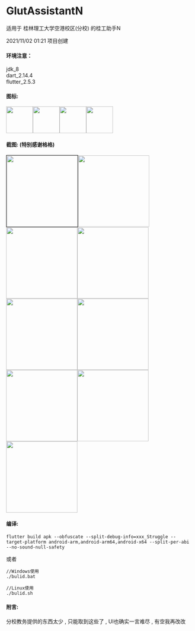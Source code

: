 # GlutAssistantN

适用于 桂林理工大学空港校区(分校) 的桂工助手N

2021/11/02 01:21 项目创建

#### 环境注意：
jdk_8  
dart_2.14.4  
flutter_2.5.3   


#### 图标:


<img src="https://github.com/nano71/Images/blob/master/gan/logo2-01-01-01-01-01-01-01-01.png" width="72" /><img src="https://github.com/nano71/Images/blob/master/gan/G1.png" width="72" /><img src="https://github.com/nano71/Images/blob/master/gan/G2.png" width="72" /><img src="https://github.com/nano71/Images/blob/master/gan/G3.png" width="72" />

#### 截图: (特别感谢格格)

<img src="https://github.com/nano71/Images/blob/master/gan/a.jpg" style="border:1px solid" width="192" /><img src="https://github.com/nano71/Images/blob/master/gan/Screenshot_2022-02-10-15-35-19-01_581d685b5f7bb8d.jpg" width="192" /><img src="https://github.com/nano71/Images/blob/master/gan/e.jpg" width="192" /><img src="https://github.com/nano71/Images/blob/master/gan/Screenshot_2022-01-04-14-40-42-59_581d685b5f7bb8d.jpg" width="192" /><img src="https://github.com/nano71/Images/blob/master/gan/Screenshot_2022-01-04-14-41-24-08_581d685b5f7bb8d.jpg" width="192" /><img src="https://github.com/nano71/Images/blob/master/gan/Screenshot_2022-02-10-15-32-57-16_581d685b5f7bb8d.jpg" width="192" /><img src="https://github.com/nano71/Images/blob/master/gan/Screenshot_2022-02-10-15-34-47-57_581d685b5f7bb8d.jpg" width="192" /><img src="https://github.com/nano71/Images/blob/master/gan/Screenshot_2022-02-10-15-44-27-02_581d685b5f7bb8d.jpg" width="192" /><img src="https://github.com/nano71/Images/blob/master/gan/i.jpg" width="192" />

#### 编译:
```
flutter build apk --obfuscate --split-debug-info=xxx_Struggle --target-platform android-arm,android-arm64,android-x64 --split-per-abi --no-sound-null-safety
```
或者

```
//Windows使用
./bulid.bat  

//Linux使用
./bulid.sh 
```

#### 附言:
分校教务提供的东西太少 , 只能取到这些了 , UI也确实一言难尽 , 有空我再改改  
